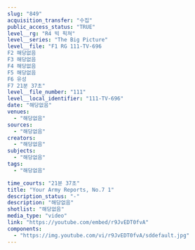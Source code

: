 ```yaml
---
slug: "849"
acquisition_transfer: "수집"
public_access_status: "TRUE"
level__rg: "R4 빅 픽쳐"
level__series: "The Big Picture"
level__file: "F1 RG 111-TV-696
F2 해당없음
F3 해당없음
F4 해당없음
F5 해당없음
F6 유성
F7 21분 37초"
level__file_number: "111"
level__local_identifier: "111-TV-696"
date: "해당없음"
venues: 
  - "해당없음"
sources: 
  - "해당없음"
creators: 
  - "해당없음"
subjects: 
  - "해당없음"
tags: 
  - "해당없음"

time_courts: "21분 37초"
title: "Your Army Reports, No.7 1"
description_status: "-"
description: "해당없음"
shotlist: "해당없음"
media_type: "video"
link: "https://youtube.com/embed/r9JvEDT0fvA"
components: 
  - "https://img.youtube.com/vi/r9JvEDT0fvA/sddefault.jpg"
---
```

